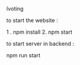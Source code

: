 
Ivoting 


to start the website  : 


1 . npm install 
2. npm start 


to start server in backend : 

npm run start 
